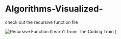 # Algorithms-Visualized-

check out the recursive function file


![Recursive Function (Learn't from: The Coding Train )](https://editor.p5js.org/AakashCode12/present/Nl-PnUyKG)
